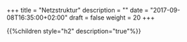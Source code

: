 ﻿+++
title = "Netzstruktur"
description = ""
date = "2017-09-08T16:35:00+02:00"
draft = false
weight = 20
+++

{{%children style="h2" description="true"%}}

